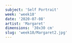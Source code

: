 ```yaml
---
subject: 'Self Portrait'
week: 'week18'
date: '2020-07-08'
artist: 'Margaret'
dimensions: '30x30 cm'
slug: 'week18/Margaret2.jpg'
---
```


